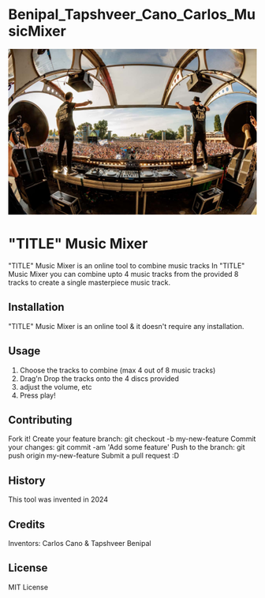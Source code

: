 # Benipal_Tapshveer_Cano_Carlos_MusicMixer

![Reference img](./images/Reference%20Image.jpg)

# "TITLE" Music Mixer
"TITLE" Music Mixer is an online tool to combine music tracks In "TITLE" Music Mixer you can combine upto 4 music tracks from the provided 8 tracks to create a single masterpiece music track.

## Installation
"TITLE" Music Mixer is an online tool & it doesn't require any installation.

## Usage
1. Choose the tracks to combine (max 4 out of 8 music tracks)
2. Drag'n Drop the tracks onto the 4 discs provided
3. adjust the volume, etc
4. Press play!

## Contributing
Fork it!
Create your feature branch: git checkout -b my-new-feature
Commit your changes: git commit -am 'Add some feature'
Push to the branch: git push origin my-new-feature
Submit a pull request :D

## History
This tool was invented in 2024

## Credits
Inventors: Carlos Cano & Tapshveer Benipal

## License
MIT License